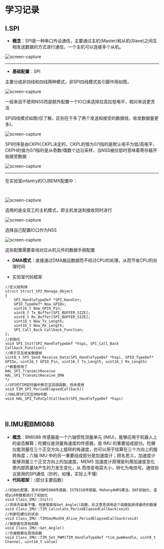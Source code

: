 # 学习记录

## Ⅰ.SPI

- **概念**：SPI是一种串口外设通信，主要通过主机(Master)和从机(Slave)之间互相发送数据的方式进行通信，一个主机可以连接多个从机。

![screen-capture](2849afd303eff29771c7828f002189b7.png)

***

- **基础配置**：SPI

主要分成非四线和四线两种模式，非SPI四线模式各引脚作用如图，

![screen-capture](690f29270de1c674f07b01b56ef97851.png)

一般来说不使用NSS而是额外配置一个IO口来选择拉高拉低电平，相对来说更灵活

SPI四线模式如图(仅了解，区别在于多了两个发送和接受的数据线，收发数据量更多)，

![screen-capture](23b0b51b985f38fc87303e73d06340e6.png)

SPI时序是由CKPH,CKPL决定的，CKPL的值为0/1指的是默认电平为低/高电平，CKPH的值为0/1指的是从奇数/偶数个边沿采样，当NSS被拉低时意味着寄存器开始接受数据

![screen-capture](0a647d662d6f078bcb1f17081de6d1a4.png)

***

在实验室infantry的CUBEMX配置中：

<br/>

![screen-capture](7017ae438f130b8aaba1bbf824f8931d.png)

选用的是全双工的主机模式，即主机发送和接收同时进行

![screen-capture](9d0670e5464cfe7477da6bebbb345b63.png)

选择自己配置IO口作为NSS

![screen-capture](98d8bfa5487dfc484adbb5725936a169.png)

这些配置需要查询对应从机元件的数据手册配置

- **DMA模式**：直接通过DMA搬运数据而不经过CPU的处理，从而节省CPU的处理时间

- 实验室代码框架

```c_cpp
//定义结构体
struct Struct_SPI_Manage_Object
{
    SPI_HandleTypeDef *SPI_Handler;
    GPIO_TypeDef* Now_GPIOx;
    uint16_t Now_GPIO_Pin;
    uint8_t Tx_Buffer[SPI_BUFFER_SIZE];
    uint8_t Rx_Buffer[SPI_BUFFER_SIZE];
    uint16_t Now_Tx_Length;
    uint16_t Now_Rx_Length;
    SPI_Call_Back Callback_Function;
};
//初始化
void SPI_Init(SPI_HandleTypeDef *hspi, SPI_Call_Back Callback_Function);
//用于交互收发数据帧
uint8_t SPI_Send_Receive_Data(SPI_HandleTypeDef *hspi, GPIO_TypeDef* GPIOx, uint16_t GPIO_Pin, uint16_t Tx_Length, uint16_t Rx_Length)
/*嵌套使用了
HAL_SPI_TransmitReceive
HAL_SPI_TransmitReceive_DMA
*/
//SPI的TIM定时器中断交互回调函数，但未使用
void TIM_SPI_PeriodElapsedCallback()
//HAL库SPI交互DMA中断
void HAL_SPI_TxRxCpltCallback(SPI_HandleTypeDef *hspi)
```

<br/>

## Ⅱ.IMU和BMI088

- **概念**：BMI088 传感器是一个六轴惯性测量单元 (IMU)，能够应用于机器人上的姿态解算；陀螺仪是测量角速度的传感器，是 IMU 的重要组成部分。陀螺仪能测量在三个正交方向上旋转的角速度，也可以用于估算在三个方向上的旋转角度；六轴 IMU 中的另一重要组成部分是加速度计；顾名思义，加速度计能够测量三个正交方向上的加速度。MEMS 加速度计原理是利用加速度变化使内部质量块产生的力发生变化，从
而改变电容大小，转化为电信号。通信协议是用的SPI通信（抄的，如懂，实际上不懂）
- **代码框架**：（部分主要函数）

```c_cpp
//初始化配置，其中对BMI088传感器，IST8310传感器，MahonyAHRS算法，EKF初始化，温控pid参数都进行了初始化
void Class_IMU::Init()
//具体内容看不懂，但是里面有Get_Angle()函数，反正意思调用这个函数能获得最终的数据
void Class_IMU::TIM_Calculate_PeriodElapsedCallback(void)
//判断陀螺仪的状态
void Class_IMU::TIM1msMod50_Alive_PeriodElapsedCallback(void)
//被嵌套在其他函数
void Class_IMU::Get_Angle()
//也被嵌套在其他函数
void Class_IMU::TIM_Set_PWM(TIM_HandleTypeDef *tim_pwmHandle, uint8_t Channel, uint16_t value)
```